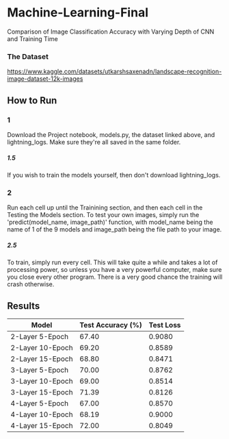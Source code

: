 # Machine-Learning-Final
Comparison of Image Classification Accuracy with Varying Depth of CNN and Training Time

### The Dataset
https://www.kaggle.com/datasets/utkarshsaxenadn/landscape-recognition-image-dataset-12k-images 

## How to Run
### 1
Download the Project notebook, models.py, the dataset linked above, and lightning_logs. Make sure they're all saved in the same folder.
##### 1.5
If you wish to train the models yourself, then don't download lightning_logs.

### 2
Run each cell up until the Trainining section, and then each cell in the Testing the Models section. To test your own images, simply run the 'predict(model_name, image_path)' function, with 
model_name being the name of 1 of the 9 models and image_path being the file path to your image.
##### 2.5
To train, simply run every cell. This will take quite a while and takes a lot of processing power, so unless you have a very powerful computer, make sure you close every 
other program. There is a very good chance the training will crash otherwise.

## Results
Model | Test Accuracy (%) | Test Loss
--- | --- | --- 
2-Layer 5-Epoch  | 67.40 | 0.9080
2-Layer 10-Epoch | 69.20 | 0.8589
2-Layer 15-Epoch | 68.80 | 0.8471
3-Layer 5-Epoch  | 70.00 | 0.8762
3-Layer 10-Epoch | 69.00 | 0.8514
3-Layer 15-Epoch | 71.39 | 0.8126
4-Layer 5-Epoch  | 67.00 | 0.8570
4-Layer 10-Epoch | 68.19 | 0.9000
4-Layer 15-Epoch | 72.00 | 0.8049
